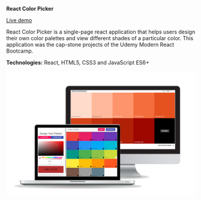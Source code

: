 **React Color Picker**

[Live demo](https://reactcolorpicker.herokuapp.com/ "React Color Picker")

React Color Picker is a single-page react application that helps users design their own color palettes and view different shades of a particular color. This application was the cap-stone projects of the Udemy Modern React Bootcamp.

**Technologies:** 
React, HTML5, CSS3 and JavaScript ES6+

![React Color Picker](https://github.com/PleatherShaman/portfolio/blob/master/images/reactcolor.png "React Color Picker" )

